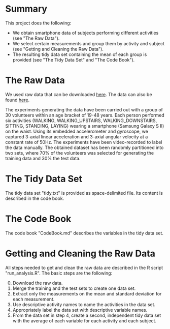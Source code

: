 # Summary
This project does the following:

- We obtain smartphone data of subjects performing different activities (see "The Raw Data").
- We select certain measurements and group them by activity and subject (see "Getting and Cleaning the Raw Data").
- The resulting tidy data set containing the mean of each group is provided (see "The Tidy Data Set" and "The Code Book").

# The Raw Data
We used raw data that can be downloaded [here](https://d396qusza40orc.cloudfront.net/getdata%2Fprojectfiles%2FUCI%20HAR%20Dataset.zip).
The data can also be found [here](http://archive.ics.uci.edu/ml/datasets/Human+Activity+Recognition+Using+Smartphones).

The experiments generating the data have been carried out with a group of 30 volunteers within an age bracket of 19-48 years. Each person performed six activities (WALKING, WALKING_UPSTAIRS, WALKING_DOWNSTAIRS, SITTING, STANDING, LAYING) wearing a smartphone (Samsung Galaxy S II) on the waist. Using its embedded accelerometer and gyroscope, we captured 3-axial linear acceleration and 3-axial angular velocity at a constant rate of 50Hz. The experiments have been video-recorded to label the data manually. The obtained dataset has been randomly partitioned into two sets, where 70% of the volunteers was selected for generating the training data and 30% the test data.

# The Tidy Data Set
The tidy data set "tidy.txt" is provided as space-delimited file.
Its content is described in the code book.

# The Code Book
The code book "CodeBook.md" describes the variables in the tidy data set.

# Getting and Cleaning the Raw Data
All steps needed to get and clean the raw data are described in the R script "run_analysis.R".
The basic steps are the following:

0. Download the raw data.
1. Merge the training and the test sets to create one data set.
2. Extract only the measurements on the mean and standard deviation for each measurement.
3. Use descriptive activity names to name the activities in the data set.
4. Appropriately label the data set with descriptive variable names.
5. From the data set in step 4, create a second, independent tidy data set with the average of each variable for each activity and each subject.
